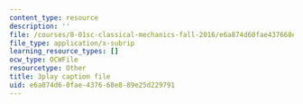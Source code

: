 ```yaml
---
content_type: resource
description: ''
file: /courses/8-01sc-classical-mechanics-fall-2016/e6a874d60fae437668e889e25d229791_2tSUT6HDeaw.srt
file_type: application/x-subrip
learning_resource_types: []
ocw_type: OCWFile
resourcetype: Other
title: 3play caption file
uid: e6a874d6-0fae-4376-68e8-89e25d229791
---
```


